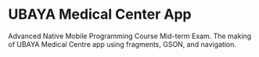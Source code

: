# UBAYA Medical Center App
Advanced Native Mobile Programming Course Mid-term Exam.
The making of UBAYA Medical Centre app using fragments, GSON, and navigation.
